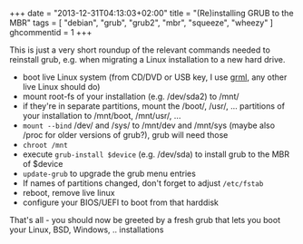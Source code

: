 +++
date = "2013-12-31T04:13:03+02:00"
title = "(Re)installing GRUB to the MBR"
tags = [ "debian", "grub", "grub2", "mbr", "squeeze", "wheezy" ]
ghcommentid = 1
+++

This is just a very short roundup of the relevant commands needed to reinstall grub,
e.g. when migrating a Linux installation to a new hard drive.

* boot live Linux system (from CD/DVD or USB key, I use
  [grml](http://grml.org), any other live Linux should do)
* mount root-fs of your installation (e.g. /dev/sda2) to /mnt/
* if they're in separate partitions, mount the /boot/, /usr/, ...
  partitions of your installation to /mnt/boot, /mnt/usr/, ...
* `mount --bind` /dev/ and /sys/ to /mnt/dev and /mnt/sys (maybe also /proc
  for older versions of grub?), grub will need those
* `chroot /mnt`
* execute `grub-install $device` (e.g. /dev/sda) to install grub to the MBR of $device
* `update-grub` to upgrade the grub menu entries
* If names of partitions changed, don't forget to adjust `/etc/fstab`
* reboot, remove live linux
* configure your BIOS/UEFI to boot from that harddisk

That's all - you should now be greeted by a fresh grub that lets you boot your Linux, BSD, Windows, .. installations
<!--more-->
